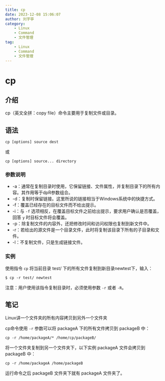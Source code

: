 ```yaml
---
title: cp
date: 2023-12-08 15:06:07
author: 刘宇亭
category:
    - Linux
    - Command
    - 文件管理
tag:
    - Linux
    - Command
    - 文件管理
---
```

# cp

## 介绍

cp（英文全拼：copy file）命令主要用于复制文件或目录。

## 语法

```shell
cp [options] source dest
```

或

```shell
cp [options] source... directory
```

### 参数说明

- -a：通常在复制目录时使用，它保留链接、文件属性，并复制目录下的所有内容。其作用等于dpR参数组合。
- -d：复制时保留链接。这里所说的链接相当于Windows系统中的快捷方式。
- -f：覆盖已经存在的目标文件而不给出提示。
- -i：与 `-f` 选项相反，在覆盖目标文件之前给出提示，要求用户确认是否覆盖，回答 `y` 时目标文件将会覆盖。
- -p：除复制文件的内容外，还把修改时间和访问权限也复制到新文件中。
- -r：若给出的源文件是一个目录文件，此时将复制该目录下所有的子目录和文件。
- -l：不复制文件，只是生成链接文件。

### 实例

使用指令 `cp` 将当前目录 test/ 下的所有文件复制到新目录newtest下，输入：

```shell
$ cp -r test/ newtest
```

注意：用户使用该指令复制目录时，必须使用参数 `-r` 或者 `-R`。

## 笔记

Linux讲一个文件夹的所有内容拷贝到另外一个文件夹

cp命令使用 `-r` 参数可以将 packageA 下的所有文件拷贝到 packageB 中：

```shell
cp -r /home/packageA/* /home/cp/packageB/
```

将一个文件夹复制到另一个文件夹下，以下实例 packageA 文件会拷贝到 packageB 中：

```shell
cp -r /home/packageA /home/packageB
```

运行命令之后 packageB 文件夹下就有 packageA 文件夹了。
